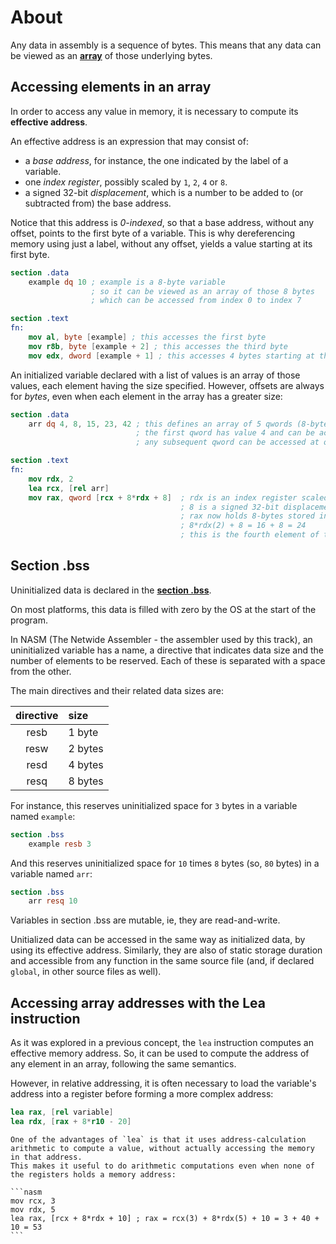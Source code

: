 # About

Any data in assembly is a sequence of bytes.
This means that any data can be viewed as an **[array][array]** of those underlying bytes.

## Accessing elements in an array

In order to access any value in memory, it is necessary to compute its **effective address**.

An effective address is an expression that may consist of:

- a _base address_, for instance, the one indicated by the label of a variable.
- one _index register_, possibly scaled by `1`, `2`, `4` or `8`.
- a signed 32-bit _displacement_, which is a number to be added to (or subtracted from) the base address.

Notice that this address is _0-indexed_, so that a base address, without any offset, points to the first byte of a variable.
This is why dereferencing memory using just a label, without any offset, yields a value starting at its first byte.

```nasm
section .data
    example dq 10 ; example is a 8-byte variable
                  ; so it can be viewed as an array of those 8 bytes
                  ; which can be accessed from index 0 to index 7

section .text
fn:
    mov al, byte [example] ; this accesses the first byte
    mov r8b, byte [example + 2] ; this accesses the third byte
    mov edx, dword [example + 1] ; this accesses 4 bytes starting at the second
```

An initialized variable declared with a list of values is an array of those values, each element having the size specified.
However, offsets are always for _bytes_, even when each element in the array has a greater size:

```nasm
section .data
    arr dq 4, 8, 15, 23, 42 ; this defines an array of 5 qwords (8-byte elements)
                            ; the first qword has value 4 and can be accessed at [arr] (offset 0)
                            ; any subsequent qword can be accessed at offsets increasing by the size in bytes of each element (8)

section .text
fn:
    mov rdx, 2
    lea rcx, [rel arr]
    mov rax, qword [rcx + 8*rdx + 8]  ; rdx is an index register scaled by 8
                                      ; 8 is a signed 32-bit displacement
                                      ; rax now holds 8-bytes stored in 'arr' starting at offset:
                                      ; 8*rdx(2) + 8 = 16 + 8 = 24
                                      ; this is the fourth element of the array, ie, the element 23
```

## Section .bss

Uninitialized data is declared in the **[section .bss][bss]**.

On most platforms, this data is filled with zero by the OS at the start of the program.

In NASM (The Netwide Assembler - the assembler used by this track), an uninitialized variable has a name, a directive that indicates data size and the number of elements to be reserved.
Each of these is separated with a space from the other.

The main directives and their related data sizes are:

| directive | size    |
|:---------:|:--------|
| resb      | 1 byte  |
| resw      | 2 bytes |
| resd      | 4 bytes |
| resq      | 8 bytes |

For instance, this reserves uninitialized space for `3` bytes in a variable named `example`:

```nasm
section .bss
    example resb 3
```

And this reserves uninitialized space for `10` times `8` bytes (so, `80` bytes) in a variable named `arr`:

```nasm
section .bss
    arr resq 10
```

Variables in section .bss are mutable, ie, they are read-and-write.

Unitialized data can be accessed in the same way as initialized data, by using its effective address.
Similarly, they are also of static storage duration and accessible from any function in the same source file (and, if declared `global`, in other source files as well).

## Accessing array addresses with the Lea instruction

As it was explored in a previous concept, the `lea` instruction computes an effective memory address.
So, it can be used to compute the address of any element in an array, following the same semantics.

However, in relative addressing, it is often necessary to load the variable's address into a register before forming a more complex address:

```nasm
lea rax, [rel variable]
lea rdx, [rax + 8*r10 - 20]
```

~~~~exercism/note
One of the advantages of `lea` is that it uses address-calculation arithmetic to compute a value, without actually accessing the memory in that address.
This makes it useful to do arithmetic computations even when none of the registers holds a memory address:

```nasm
mov rcx, 3
mov rdx, 5
lea rax, [rcx + 8*rdx + 10] ; rax = rcx(3) + 8*rdx(5) + 10 = 3 + 40 + 10 = 53
```
~~~~

[array]: https://en.wikipedia.org/wiki/Array_(data_structure)
[bss]: https://en.wikipedia.org/wiki/.bss

